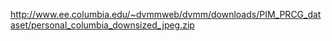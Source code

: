 http://www.ee.columbia.edu/~dvmmweb/dvmm/downloads/PIM_PRCG_dataset/personal_columbia_downsized_jpeg.zip
